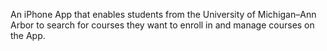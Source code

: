 An iPhone App that enables students from the University of Michigan–Ann Arbor to search for courses they want to enroll in and manage courses on the App. 
